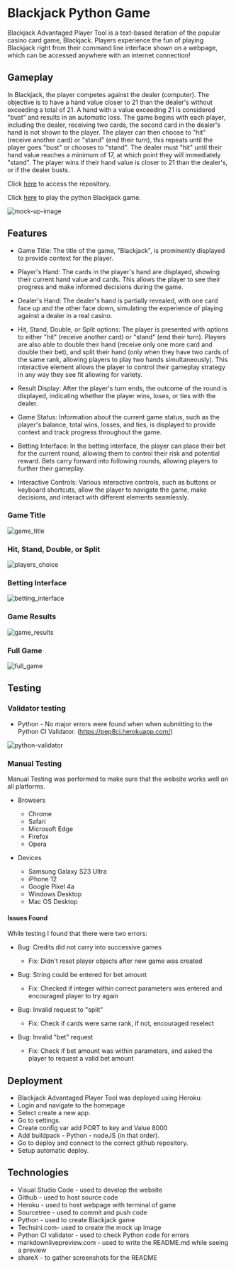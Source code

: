 # Blackjack Python Game

Blackjack Advantaged Player Tool is a text-based iteration of the popular casino card game, Blackjack. Players experience the fun of playing Blackjack right from their command line interface shown on a webpage, which can be accessed anywhere with an internet connection!

## Gameplay

In Blackjack, the player competes against the dealer (computer). The objective is to have a hand value closer to 21 than the dealer's without exceeding a total of 21. A hand with a value exceeding 21 is considered "bust" and results in an automatic loss. The game begins with each player, including the dealer, receiving two cards, the second card in the dealer's hand is not shown to the player. The player can then choose to "hit" (receive another card) or "stand" (end their turn), this repeats until the player goes "bust" or chooses to "stand". The dealer must "hit" until their hand value reaches a minimum of 17, at which point they will immediately "stand". The player wins if their hand value is closer to 21 than the dealer's, or if the dealer busts.

Click [here](https://github.com/DrunkenJellies-dev/BlackjackAdvantagedPlayerTool) to access the repository.

Click [here](https://blackjack-advantaged-tool-52d146ec3663.herokuapp.com/) to play the python Blackjack game.

<!-- Mock Up Image -->
![mock-up-image](/documentation/mock_up.png)

## Features
* Game Title: The title of the game, "Blackjack", is prominently displayed to provide context for the player.

* Player's Hand: The cards in the player's hand are displayed, showing their current hand value and cards. This allows the player to see their progress and make informed decisions during the game.

* Dealer's Hand: The dealer's hand is partially revealed, with one card face up and the other face down, simulating the experience of playing against a dealer in a real casino.

* Hit, Stand, Double, or Split options: The player is presented with options to either "hit" (receive another card) or "stand" (end their turn). Players are also able to double their hand (receive only one more card and double their bet), and split their hand (only when they have two cards of the same rank, allowing players to play two hands simultaneously). This interactive element allows the player to control their gameplay strategy in any way they see fit allowing for variety.

* Result Display: After the player's turn ends, the outcome of the round is displayed, indicating whether the player wins, loses, or ties with the dealer.

* Game Status: Information about the current game status, such as the player's balance, total wins, losses, and ties, is displayed to provide context and track progress throughout the game.

* Betting Interface: In the betting interface, the player can place their bet for the current round, allowing them to control their risk and potential reward. Bets carry forward into following rounds, allowing players to further their gameplay.

* Interactive Controls: Various interactive controls, such as buttons or keyboard shortcuts, allow the player to navigate the game, make decisions, and interact with different elements seamlessly.

### Game Title
<!--Game Title-->
![game_title](/documentation/title_screen.png)

### Hit, Stand, Double, or Split
<!--Players Choice-->
![players_choice](/documentation/player_choice.png)

### Betting Interface
<!--betting Interface-->
![betting_interface](/documentation/player_bet.png)

### Game Results
<!--game results-->
![game_results](/documentation/game_results.png)

### Full Game
<!--Full Game-->
![full_game](/documentation/full_game.png)

## Testing

### Validator testing
* Python - No major errors were found when when submitting to the Python CI Validator. (https://pep8ci.herokuapp.com/)
<!-- Python Validator -->
![python-validator](/documentation/python_validator.png)

### Manual Testing
Manual Testing was performed to make sure that the website works well on all platforms.
* Browsers
    * Chrome
    * Safari
    * Microsoft Edge
    * Firefox
    * Opera

* Devices
    * Samsung Galaxy S23 Ultra
    * iPhone 12
    * Google Pixel 4a
    * Windows Desktop
    * Mac OS Desktop

#### Issues Found
While testing I found that there were two errors:
* Bug: Credits did not carry into successive games
    * Fix: Didn't reset player objects after new game was created

* Bug: String could be entered for bet amount
    * Fix: Checked if integer within correct parameters was entered and encouraged player to try again
    
* Bug: Invalid request to "split"
    * Fix: Check if cards were same rank, if not, encouraged reselect

* Bug: Invalid "bet" request
    * Fix: Check if bet amount was within parameters, and asked the player to request a valid bet amount

## Deployment 

* Blackjack Advantaged Player Tool was deployed using Heroku:
* Login and navigate to the homepage
* Select create a new app.
* Go to settings.
* Create config var add PORT to key and Value 8000 
* Add buildpack - Python - nodeJS (in that order).
* Go to deploy and connect to the correct github repository.
* Setup automatic deploy.

## Technologies
* Visual Studio Code - used to develop the website
* Github - used to host source code
* Heroku - used to host webpage with terminal of game
* Sourcetree - used to commit and push code 
* Python - used to create Blackjack game
* Techsini.com- used to create the mock up image
* Python CI validator - used to check Python code for errors
* markdownlivepreview.com - used to write the README.md while seeing a preview
* shareX - to gather screenshots for the README